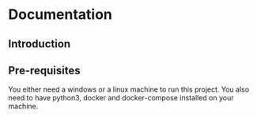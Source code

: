 # Documentation

## Introduction

## Pre-requisites

You either need a windows or a linux machine to run this project. You also need to have python3, docker and docker-compose installed on your machine.
